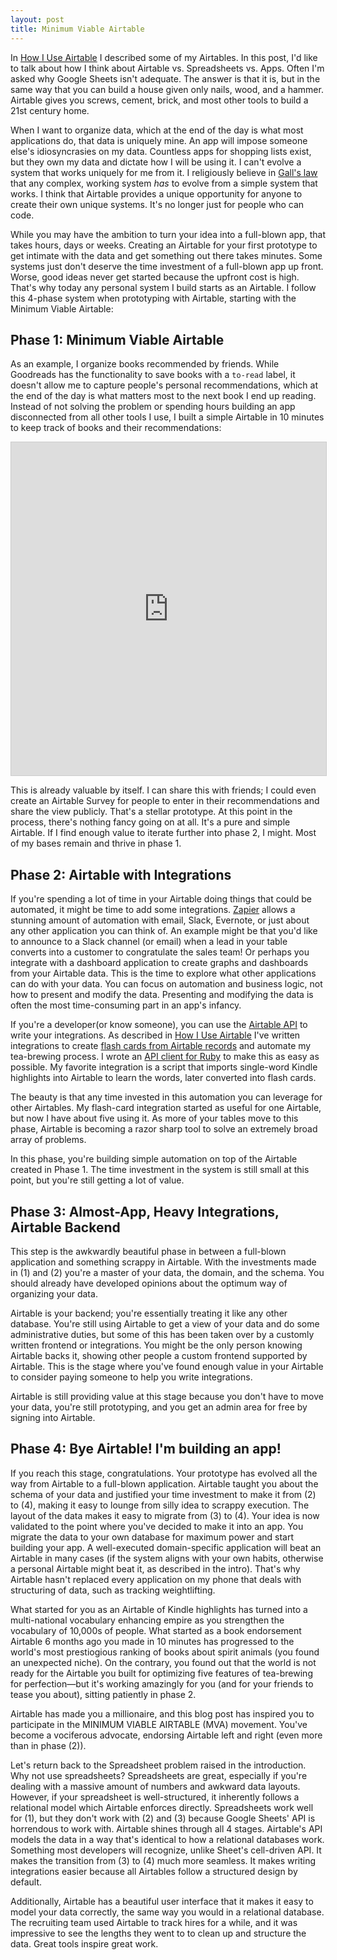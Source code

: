 ```yaml
---
layout: post
title: Minimum Viable Airtable
---
```


In [How I Use Airtable](http://sirupsen.com/airtable/) I described some of my
Airtables. In this post, I'd like to talk about how I think about Airtable vs.
Spreadsheets vs. Apps. Often I'm asked why Google Sheets isn't adequate. The
answer is that it is, but in the same way that you can build a house given only
nails, wood, and a hammer. Airtable gives you screws, cement, brick, and most
other tools to build a 21st century home.

When I want to organize data, which at the end of the day is what most
applications do, that data is uniquely mine. An app will impose someone else's
idiosyncrasies on my data. Countless apps for shopping lists exist, but they own
my data and dictate how I will be using it. I can't evolve a system that works
uniquely for me from it. I religiously believe in [Gall's
law](https://en.wikipedia.org/wiki/John_Gall_(author)#Gall.27s_law) that any
complex, working system _has_ to evolve from a simple system that works. I think
that Airtable provides a unique opportunity for anyone to create their own
unique systems. It's no longer just for people who can code.

While you may have the ambition to turn your idea into a full-blown app, that
takes hours, days or weeks. Creating an Airtable for your first prototype to get
intimate with the data and get something out there takes minutes. Some systems
just don't deserve the time investment of a full-blown app up front. Worse, good
ideas never get started because the upfront cost is high. That's why today any
personal system I build starts as an Airtable. I follow this 4-phase system when
prototyping with Airtable, starting with the Minimum Viable Airtable:

## Phase 1: Minimum Viable Airtable

As an example, I organize books recommended by friends. While Goodreads has the
functionality to save books with a `to-read` label, it doesn't allow me to
capture people's personal recommendations, which at the end of the day is what
matters most to the next book I end up reading. Instead of not solving the
problem or spending hours building an app disconnected from all other tools I
use, I built a simple Airtable in 10 minutes to keep track of books and their
recommendations:

<iframe class="airtable-embed"
src="https://airtable.com/embed/shrCBVNb1yS0KXS2E?backgroundColor=gray&viewControls=on"
frameborder="0" onmousewheel="" width="100%" height="533" style="background:
transparent; border: 1px solid #ccc;"></iframe>

This is already valuable by itself. I can share this with friends; I could even
create an Airtable Survey for people to enter in their recommendations and share
the view publicly. That's a stellar prototype. At this point in the process,
there's nothing fancy going on at all. It's a pure and simple Airtable. If I
find enough value to iterate further into phase 2, I might. Most of my bases
remain and thrive in phase 1.

## Phase 2: Airtable with Integrations

If you're spending a lot of time in your Airtable doing things that could be
automated, it might be time to add some integrations.
[Zapier](https://zapier.com/) allows a stunning amount of automation with email,
Slack, Evernote, or just about any other application you can think of. An
example might be that you'd like to announce to a Slack channel (or email) when
a lead in your table converts into a customer to congratulate the sales team! Or
perhaps you integrate with a dashboard application to create graphs and
dashboards from your Airtable data. This is the time to explore what other
applications can do with your data. You can focus on automation and business
logic, not how to present and modify the data. Presenting and modifying the data
is often the most time-consuming part in an app's infancy. 

If you're a developer(or know someone), you can use the [Airtable
API](https://airtable.com/api) to write your integrations. As described in [How
I Use Airtable](http://sirupsen.com/airtable/) I've written integrations to
create [flash cards from Airtable
records](https://github.com/sirupsen/anki-airtable) and automate my tea-brewing
process. I wrote an [API client for Ruby](https://github.com/sirupsen/airrecord)
to make this as easy as possible. My favorite integration is a script that
imports single-word Kindle highlights into Airtable to learn the words, later
converted into flash cards.

The beauty is that any time invested in this automation you can leverage for
other Airtables. My flash-card integration started as useful for one Airtable,
but now I have about five using it. As more of your tables move to this phase,
Airtable is becoming a razor sharp tool to solve an extremely broad array of
problems.

In this phase, you're building simple automation on top of the Airtable created
in Phase 1. The time investment in the system is still small at this point, but
you're still getting a lot of value.

## Phase 3: Almost-App, Heavy Integrations, Airtable Backend

This step is the awkwardly beautiful phase in between a full-blown application
and something scrappy in Airtable. With the investments made in (1) and (2)
you're a master of your data, the domain, and the schema. You should already
have developed opinions about the optimum way of organizing your data. 

Airtable is your backend; you're essentially treating it like any other
database. You're still using Airtable to get a view of your data and do some
administrative duties, but some of this has been taken over by a customly
written frontend or integrations. You might be the only person knowing Airtable
backs it, showing other people a custom frontend supported by Airtable. This is
the stage where you've found enough value in your Airtable to consider paying
someone to help you write integrations.

Airtable is still providing value at this stage because you don't have to move
your data, you're still prototyping, and you get an admin area for free by
signing into Airtable. 

## Phase 4: Bye Airtable! I'm building an app!

If you reach this stage, congratulations. Your prototype has evolved all the way
from Airtable to a full-blown application. Airtable taught you about the schema
of your data and justified your time investment to make it from (2) to (4),
making it easy to lounge from silly idea to scrappy execution. The layout of the
data makes it easy to migrate from (3) to (4). Your idea is now validated to the
point where you've decided to make it into an app. You migrate the data to your
own database for maximum power and start building your app. A well-executed
domain-specific application will beat an Airtable in many cases (if the system
aligns with your own habits, otherwise a personal Airtable might beat it, as
described in the intro). That's why Airtable hasn't replaced every application
on my phone that deals with structuring of data, such as tracking weightlifting.

What started for you as an Airtable of Kindle highlights has turned into a
multi-national vocabulary enhancing empire as you strengthen the vocabulary of
10,000s of people. What started as a book endorsement Airtable 6 months ago you
made in 10 minutes has progressed to the world's most prestiogious ranking of
books about spirit animals (you found an unexpected niche). On the contrary, you
found out that the world is not ready for the Airtable you built for optimizing
five features of tea-brewing for perfection—but it's working amazingly for you
(and for your friends to tease you about), sitting patiently in phase 2.

Airtable has made you a millionaire, and this blog post has inspired you to
participate in the MINIMUM VIABLE AIRTABLE (MVA) movement. You've become a
vociferous advocate, endorsing Airtable left and right (even more than in phase
(2)).

Let's return back to the Spreadsheet problem raised in the introduction. Why not
use spreadsheets? Spreadsheets are great, especially if you're dealing with a
massive amount of numbers and awkward data layouts. However, if your spreadsheet
is well-structured, it inherently follows a relational model which Airtable
enforces directly. Spreadsheets work well for (1), but they don't work with (2)
and (3) because Google Sheets' API is horrendous to work with. Airtable shines
through all 4 stages. Airtable's API models the data in a way that's identical
to how a relational databases work. Something most developers will recognize,
unlike Sheet's cell-driven API. It makes the transition from (3) to (4) much
more seamless. It makes writing integrations easier because all Airtables follow
a structured design by default.

Additionally, Airtable has a beautiful user interface that it makes it easy to
model your data correctly, the same way you would in a relational database. The
recruiting team used Airtable to track hires for a while, and it was impressive
to see the lengths they went to to clean up and structure the data. Great tools
inspire great work.
